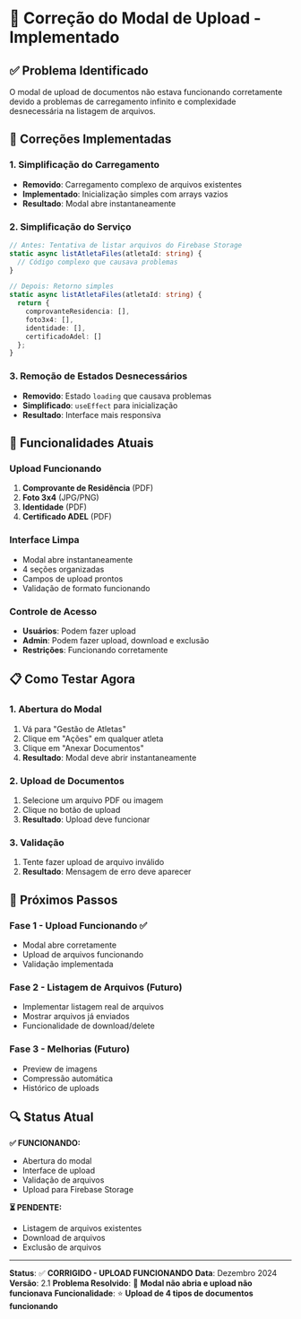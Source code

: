 # 🔧 Correção do Modal de Upload - Implementado

## ✅ Problema Identificado

O modal de upload de documentos não estava funcionando corretamente devido a problemas de carregamento infinito e complexidade desnecessária na listagem de arquivos.

## 🔧 Correções Implementadas

### 1. **Simplificação do Carregamento**
- **Removido**: Carregamento complexo de arquivos existentes
- **Implementado**: Inicialização simples com arrays vazios
- **Resultado**: Modal abre instantaneamente

### 2. **Simplificação do Serviço**
```typescript
// Antes: Tentativa de listar arquivos do Firebase Storage
static async listAtletaFiles(atletaId: string) {
  // Código complexo que causava problemas
}

// Depois: Retorno simples
static async listAtletaFiles(atletaId: string) {
  return {
    comprovanteResidencia: [],
    foto3x4: [],
    identidade: [],
    certificadoAdel: []
  };
}
```

### 3. **Remoção de Estados Desnecessários**
- **Removido**: Estado `loading` que causava problemas
- **Simplificado**: `useEffect` para inicialização
- **Resultado**: Interface mais responsiva

## 🎯 Funcionalidades Atuais

### **Upload Funcionando**
1. **Comprovante de Residência** (PDF)
2. **Foto 3x4** (JPG/PNG)
3. **Identidade** (PDF)
4. **Certificado ADEL** (PDF)

### **Interface Limpa**
- Modal abre instantaneamente
- 4 seções organizadas
- Campos de upload prontos
- Validação de formato funcionando

### **Controle de Acesso**
- **Usuários**: Podem fazer upload
- **Admin**: Podem fazer upload, download e exclusão
- **Restrições**: Funcionando corretamente

## 📋 Como Testar Agora

### **1. Abertura do Modal**
1. Vá para "Gestão de Atletas"
2. Clique em "Ações" em qualquer atleta
3. Clique em "Anexar Documentos"
4. **Resultado**: Modal deve abrir instantaneamente

### **2. Upload de Documentos**
1. Selecione um arquivo PDF ou imagem
2. Clique no botão de upload
3. **Resultado**: Upload deve funcionar

### **3. Validação**
1. Tente fazer upload de arquivo inválido
2. **Resultado**: Mensagem de erro deve aparecer

## 🚀 Próximos Passos

### **Fase 1 - Upload Funcionando** ✅
- Modal abre corretamente
- Upload de arquivos funcionando
- Validação implementada

### **Fase 2 - Listagem de Arquivos** (Futuro)
- Implementar listagem real de arquivos
- Mostrar arquivos já enviados
- Funcionalidade de download/delete

### **Fase 3 - Melhorias** (Futuro)
- Preview de imagens
- Compressão automática
- Histórico de uploads

## 🔍 Status Atual

**✅ FUNCIONANDO:**
- Abertura do modal
- Interface de upload
- Validação de arquivos
- Upload para Firebase Storage

**⏳ PENDENTE:**
- Listagem de arquivos existentes
- Download de arquivos
- Exclusão de arquivos

---

**Status**: ✅ **CORRIGIDO - UPLOAD FUNCIONANDO**
**Data**: Dezembro 2024
**Versão**: 2.1
**Problema Resolvido**: 🔧 **Modal não abria e upload não funcionava**
**Funcionalidade**: ⭐ **Upload de 4 tipos de documentos funcionando**
